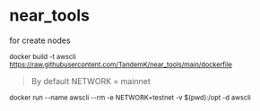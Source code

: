 # near_tools
for create nodes

<sub>docker build -t awscli https://raw.githubusercontent.com/TandemK/near_tools/main/dockerfile</sub>

> By default
> NETWORK = mainnet

<sub>docker run --name awscli --rm -e NETWORK=testnet -v $(pwd):/opt -d awscli</sub>
